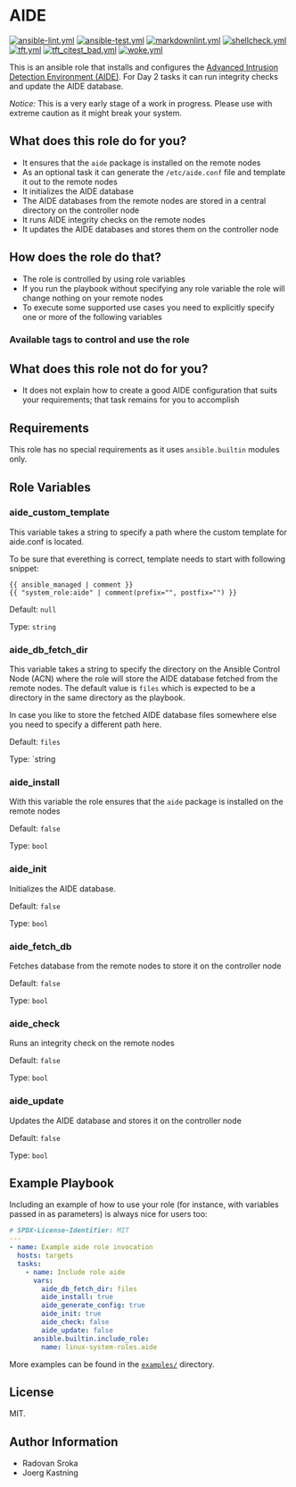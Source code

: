 # AIDE

[![ansible-lint.yml](https://github.com/linux-system-roles/aide/actions/workflows/ansible-lint.yml/badge.svg)](https://github.com/linux-system-roles/aide/actions/workflows/ansible-lint.yml) [![ansible-test.yml](https://github.com/linux-system-roles/aide/actions/workflows/ansible-test.yml/badge.svg)](https://github.com/linux-system-roles/aide/actions/workflows/ansible-test.yml) [![markdownlint.yml](https://github.com/linux-system-roles/aide/actions/workflows/markdownlint.yml/badge.svg)](https://github.com/linux-system-roles/aide/actions/workflows/markdownlint.yml) [![shellcheck.yml](https://github.com/linux-system-roles/aide/actions/workflows/shellcheck.yml/badge.svg)](https://github.com/linux-system-roles/aide/actions/workflows/shellcheck.yml) [![tft.yml](https://github.com/linux-system-roles/aide/actions/workflows/tft.yml/badge.svg)](https://github.com/linux-system-roles/aide/actions/workflows/tft.yml) [![tft_citest_bad.yml](https://github.com/linux-system-roles/aide/actions/workflows/tft_citest_bad.yml/badge.svg)](https://github.com/linux-system-roles/aide/actions/workflows/tft_citest_bad.yml) [![woke.yml](https://github.com/linux-system-roles/aide/actions/workflows/woke.yml/badge.svg)](https://github.com/linux-system-roles/aide/actions/workflows/woke.yml)

This is an ansible role that installs and configures the [Advanced Intrusion Detection Environment (AIDE)](https://aide.github.io). For Day 2 tasks it can run integrity checks and update the AIDE database.

_Notice:_ This is a very early stage of a work in progress. Please use with
extreme caution as it might break your system.

## What does this role do for you?

* It ensures that the `aide` package is installed on the remote nodes
* As an optional task it can generate the `/etc/aide.conf` file and template it out to the remote nodes
* It initializes the AIDE database
* The AIDE databases from the remote nodes are stored in a central directory on the controller node
* It runs AIDE integrity checks on the remote nodes
* It updates the AIDE databases and stores them on the controller node

## How does the role do that?

* The role is controlled by using role variables
* If you run the playbook without specifying any role variable the role will change nothing on your remote nodes
* To execute some supported use cases you need to explicitly specify one or more of the following variables

### Available tags to control and use the role

## What does this role not do for you?

* It does not explain how to create a good AIDE configuration that suits your requirements; that task remains for you to accomplish

## Requirements

This role has no special requirements as it uses `ansible.builtin` modules
only.

## Role Variables

### aide_custom_template

This variable takes a string to specify a path where the custom template for aide.conf is located.

To be sure that everething is correct, template needs to start with following snippet:

``` jinja
{{ ansible_managed | comment }}
{{ "system_role:aide" | comment(prefix="", postfix="") }}
```

Default: `null`

Type: `string`

### aide_db_fetch_dir

This variable takes a string to specify the directory on the Ansible Control
Node (ACN) where the role will store the AIDE database fetched from the remote
nodes. The default value is `files` which is expected to be a directory in the
same directory as the playbook.

In case you like to store the fetched AIDE database files somewhere else you
need to specify a different path here.

Default: `files`

Type: `string

### aide_install

With this variable the role ensures that the `aide` package is installed on the remote nodes

Default: `false`

Type: `bool`

### aide_init

Initializes the AIDE database.

Default: `false`

Type: `bool`

### aide_fetch_db

Fetches database from the remote nodes to store it on the controller node

Default: `false`

Type: `bool`

### aide_check

Runs an integrity check on the remote nodes

Default: `false`

Type: `bool`

### aide_update

Updates the AIDE database and stores it on the controller node

Default: `false`

Type: `bool`

## Example Playbook

Including an example of how to use your role (for instance, with variables
passed in as parameters) is always nice for users too:

```yaml
# SPDX-License-Identifier: MIT
---
- name: Example aide role invocation
  hosts: targets
  tasks:
    - name: Include role aide
      vars:
        aide_db_fetch_dir: files
        aide_install: true
        aide_generate_config: true
        aide_init: true
        aide_check: false
        aide_update: false
      ansible.builtin.include_role:
        name: linux-system-roles.aide
```

More examples can be found in the [`examples/`](examples) directory.

## License

MIT.

## Author Information

* Radovan Sroka
* Joerg Kastning
